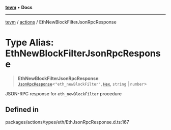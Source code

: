 [**tevm**](../../README.md) • **Docs**

***

[tevm](../../modules.md) / [actions](../README.md) / EthNewBlockFilterJsonRpcResponse

# Type Alias: EthNewBlockFilterJsonRpcResponse

> **EthNewBlockFilterJsonRpcResponse**: [`JsonRpcResponse`](../../index/type-aliases/JsonRpcResponse.md)\<`"eth_newBlockFilter"`, [`Hex`](../../index/type-aliases/Hex.md), `string` \| `number`\>

JSON-RPC response for `eth_newBlockFilter` procedure

## Defined in

packages/actions/types/eth/EthJsonRpcResponse.d.ts:167
